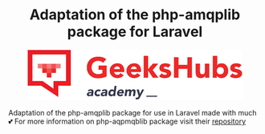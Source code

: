 <h1 align="center">
 Adaptation of the php-amqplib package for Laravel
</h1>

<p align="center">
    <img src="https://github.com/GeeksHubsAcademy/2020-geekshubs-media/blob/master/image/logo.png">	
</p>

Adaptation of the php-amqplib package for use in Laravel made with much :two_hearts:
For more information on php-aqpmqblib package visit their <a href="https://github.com/php-amqplib/php-amqplib">repository</a>
